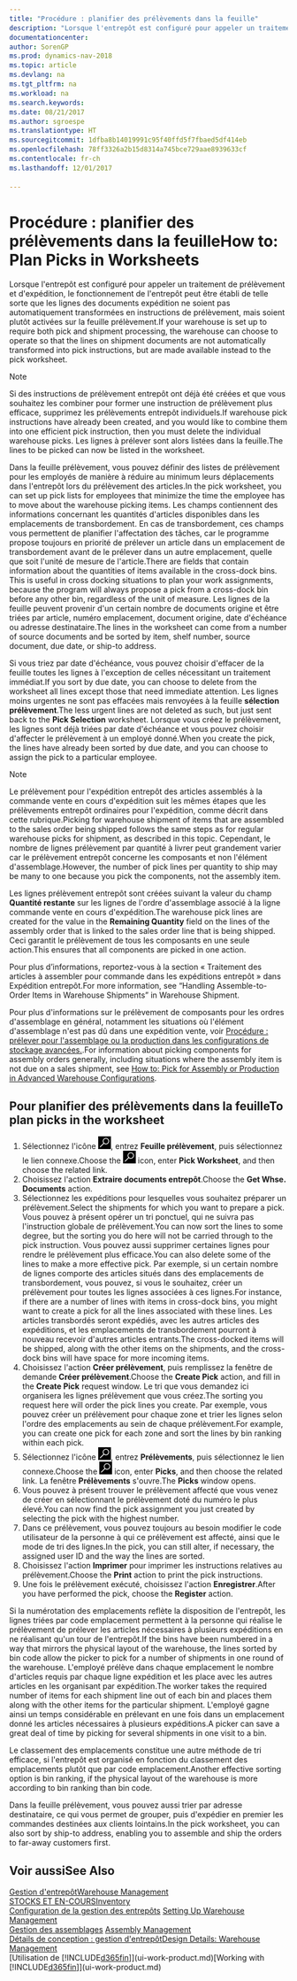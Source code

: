 ```yaml
---
title: "Procédure : planifier des prélèvements dans la feuille"
description: "Lorsque l'entrepôt est configuré pour appeler un traitement de prélèvement et d'expédition, le fonctionnement de l'entrepôt peut être établi de telle sorte que les lignes des documents expédition ne soient pas automatiquement transformées en instructions de prélèvement, mais soient plutôt activées sur la feuille prélèvement."
documentationcenter: 
author: SorenGP
ms.prod: dynamics-nav-2018
ms.topic: article
ms.devlang: na
ms.tgt_pltfrm: na
ms.workload: na
ms.search.keywords: 
ms.date: 08/21/2017
ms.author: sgroespe
ms.translationtype: HT
ms.sourcegitcommit: 1dfba8b14019991c95f40ffd5f7fbaed5df414eb
ms.openlocfilehash: 78ff3326a2b15d8314a745bce729aae8939633cf
ms.contentlocale: fr-ch
ms.lasthandoff: 12/01/2017

---
```

# <a name="how-to-plan-picks-in-worksheets"></a><span data-ttu-id="cf163-103">Procédure : planifier des prélèvements dans la feuille</span><span class="sxs-lookup"><span data-stu-id="cf163-103">How to: Plan Picks in Worksheets</span></span>
<span data-ttu-id="cf163-104">Lorsque l'entrepôt est configuré pour appeler un traitement de prélèvement et d'expédition, le fonctionnement de l'entrepôt peut être établi de telle sorte que les lignes des documents expédition ne soient pas automatiquement transformées en instructions de prélèvement, mais soient plutôt activées sur la feuille prélèvement.</span><span class="sxs-lookup"><span data-stu-id="cf163-104">If your warehouse is set up to require both pick and shipment processing, the warehouse can choose to operate so that the lines on shipment documents are not automatically transformed into pick instructions, but are made available instead to the pick worksheet.</span></span>  

> [!NOTE]  
>  <span data-ttu-id="cf163-105">Si des instructions de prélèvement entrepôt ont déjà été créées et que vous souhaitez les combiner pour former une instruction de prélèvement plus efficace, supprimez les prélèvements entrepôt individuels.</span><span class="sxs-lookup"><span data-stu-id="cf163-105">If warehouse pick instructions have already been created, and you would like to combine them into one efficient pick instruction, then you must delete the individual warehouse picks.</span></span> <span data-ttu-id="cf163-106">Les lignes à prélever sont alors listées dans la feuille.</span><span class="sxs-lookup"><span data-stu-id="cf163-106">The lines to be picked can now be listed in the worksheet.</span></span>  

<span data-ttu-id="cf163-107">Dans la feuille prélèvement, vous pouvez définir des listes de prélèvement pour les employés de manière à réduire au minimum leurs déplacements dans l'entrepôt lors du prélèvement des articles.</span><span class="sxs-lookup"><span data-stu-id="cf163-107">In the pick worksheet, you can set up pick lists for employees that minimize the time the employee has to move about the warehouse picking items.</span></span> <span data-ttu-id="cf163-108">Les champs contiennent des informations concernant les quantités d'articles disponibles dans les emplacements de transbordement. En cas de transbordement, ces champs vous permettent de planifier l'affectation des tâches, car le programme propose toujours en priorité de prélever un article dans un emplacement de transbordement avant de le prélever dans un autre emplacement, quelle que soit l'unité de mesure de l'article.</span><span class="sxs-lookup"><span data-stu-id="cf163-108">There are fields that contain information about the quantities of items available in the cross-dock bins. This is useful in cross docking situations to plan your work assignments, because the program will always propose a pick from a cross-dock bin before any other bin, regardless of the unit of measure.</span></span> <span data-ttu-id="cf163-109">Les lignes de la feuille peuvent provenir d'un certain nombre de documents origine et être triées par article, numéro emplacement, document origine, date d'échéance ou adresse destinataire.</span><span class="sxs-lookup"><span data-stu-id="cf163-109">The lines in the worksheet can come from a number of source documents and be sorted by item, shelf number, source document, due date, or ship-to address.</span></span>  

<span data-ttu-id="cf163-110">Si vous triez par date d'échéance, vous pouvez choisir d'effacer de la feuille toutes les lignes à l'exception de celles nécessitant un traitement immédiat.</span><span class="sxs-lookup"><span data-stu-id="cf163-110">If you sort by due date, you can choose to delete from the worksheet all lines except those that need immediate attention.</span></span> <span data-ttu-id="cf163-111">Les lignes moins urgentes ne sont pas effacées mais renvoyées à la feuille **sélection prélèvement**.</span><span class="sxs-lookup"><span data-stu-id="cf163-111">The less urgent lines are not deleted as such, but just sent back to the **Pick Selection** worksheet.</span></span> <span data-ttu-id="cf163-112">Lorsque vous créez le prélèvement, les lignes sont déjà triées par date d'échéance et vous pouvez choisir d'affecter le prélèvement à un employé donné.</span><span class="sxs-lookup"><span data-stu-id="cf163-112">When you create the pick, the lines have already been sorted by due date, and you can choose to assign the pick to a particular employee.</span></span>  

> [!NOTE]  
>  <span data-ttu-id="cf163-113">Le prélèvement pour l'expédition entrepôt des articles assemblés à la commande vente en cours d'expédition suit les mêmes étapes que les prélèvements entrepôt ordinaires pour l'expédition, comme décrit dans cette rubrique.</span><span class="sxs-lookup"><span data-stu-id="cf163-113">Picking for warehouse shipment of items that are assembled to the sales order being shipped follows the same steps as for regular warehouse picks for shipment, as described in this topic.</span></span> <span data-ttu-id="cf163-114">Cependant, le nombre de lignes prélèvement par quantité à livrer peut grandement varier car le prélèvement entrepôt concerne les composants et non l'élément d'assemblage.</span><span class="sxs-lookup"><span data-stu-id="cf163-114">However, the number of pick lines per quantity to ship may be many to one because you pick the components, not the assembly item.</span></span>  
>   
>  <span data-ttu-id="cf163-115">Les lignes prélèvement entrepôt sont créées suivant la valeur du champ **Quantité restante** sur les lignes de l'ordre d'assemblage associé à la ligne commande vente en cours d'expédition.</span><span class="sxs-lookup"><span data-stu-id="cf163-115">The warehouse pick lines are created for the value in the **Remaining Quantity** field on the lines of the assembly order that is linked to the sales order line that is being shipped.</span></span> <span data-ttu-id="cf163-116">Ceci garantit le prélèvement de tous les composants en une seule action.</span><span class="sxs-lookup"><span data-stu-id="cf163-116">This ensures that all components are picked in one action.</span></span>  
>   
>  <span data-ttu-id="cf163-117">Pour plus d’informations, reportez-vous à la section « Traitement des articles à assembler pour commande dans les expéditions entrepôt » dans Expédition entrepôt.</span><span class="sxs-lookup"><span data-stu-id="cf163-117">For more information, see “Handling Assemble-to-Order Items in Warehouse Shipments” in Warehouse Shipment.</span></span>  
>   
>  <span data-ttu-id="cf163-118">Pour plus d'informations sur le prélèvement de composants pour les ordres d'assemblage en général, notamment les situations où l'élément d'assemblage n'est pas dû dans une expédition vente, voir [Procédure : prélever pour l'assemblage ou la production dans les configurations de stockage avancées.](warehouse-how-to-pick-for-internal-operations-in-advanced-warehousing.md).</span><span class="sxs-lookup"><span data-stu-id="cf163-118">For information about picking components for assembly orders generally, including situations where the assembly item is not due on a sales shipment, see [How to: Pick for Assembly or Production in Advanced Warehouse Configurations](warehouse-how-to-pick-for-internal-operations-in-advanced-warehousing.md).</span></span>  

## <a name="to-plan-picks-in-the-worksheet"></a><span data-ttu-id="cf163-119">Pour planifier des prélèvements dans la feuille</span><span class="sxs-lookup"><span data-stu-id="cf163-119">To plan picks in the worksheet</span></span>  
1.  <span data-ttu-id="cf163-120">Sélectionnez l'icône ![Page ou état pour la recherche](media/ui-search/search_small.png "Page ou état pour la recherche"), entrez **Feuille prélèvement**, puis sélectionnez le lien connexe.</span><span class="sxs-lookup"><span data-stu-id="cf163-120">Choose the ![Search for Page or Report](media/ui-search/search_small.png "Search for Page or Report icon") icon, enter **Pick Worksheet**, and then choose the related link.</span></span>  
2.  <span data-ttu-id="cf163-121">Choisissez l'action **Extraire documents entrepôt**.</span><span class="sxs-lookup"><span data-stu-id="cf163-121">Choose the **Get Whse. Documents** action.</span></span>  
3.  <span data-ttu-id="cf163-122">Sélectionnez les expéditions pour lesquelles vous souhaitez préparer un prélèvement.</span><span class="sxs-lookup"><span data-stu-id="cf163-122">Select the shipments for which you want to prepare a pick.</span></span> <span data-ttu-id="cf163-123">Vous pouvez à présent opérer un tri ponctuel, qui ne suivra pas l'instruction globale de prélèvement.</span><span class="sxs-lookup"><span data-stu-id="cf163-123">You can now sort the lines to some degree, but the sorting you do here will not be carried through to the pick instruction.</span></span> <span data-ttu-id="cf163-124">Vous pouvez aussi supprimer certaines lignes pour rendre le prélèvement plus efficace.</span><span class="sxs-lookup"><span data-stu-id="cf163-124">You can also delete some of the lines to make a more effective pick.</span></span> <span data-ttu-id="cf163-125">Par exemple, si un certain nombre de lignes comporte des articles situés dans des emplacements de transbordement, vous pouvez, si vous le souhaitez, créer un prélèvement pour toutes les lignes associées à ces lignes.</span><span class="sxs-lookup"><span data-stu-id="cf163-125">For instance, if there are a number of lines with items in cross-dock bins, you might want to create a pick for all the lines associated with these lines.</span></span> <span data-ttu-id="cf163-126">Les articles transbordés seront expédiés, avec les autres articles des expéditions, et les emplacements de transbordement pourront à nouveau recevoir d'autres articles entrants.</span><span class="sxs-lookup"><span data-stu-id="cf163-126">The cross-docked items will be shipped, along with the other items on the shipments, and the cross-dock bins will have space for more incoming items.</span></span>  
4.  <span data-ttu-id="cf163-127">Choisissez l'action **Créer prélèvement**, puis remplissez la fenêtre de demande **Créer prélèvement**.</span><span class="sxs-lookup"><span data-stu-id="cf163-127">Choose the **Create Pick** action, and fill in the **Create Pick** request window.</span></span> <span data-ttu-id="cf163-128">Le tri que vous demandez ici organisera les lignes prélèvement que vous créez.</span><span class="sxs-lookup"><span data-stu-id="cf163-128">The sorting you request here will order the pick lines you create.</span></span> <span data-ttu-id="cf163-129">Par exemple, vous pouvez créer un prélèvement pour chaque zone et trier les lignes selon l'ordre des emplacements au sein de chaque prélèvement.</span><span class="sxs-lookup"><span data-stu-id="cf163-129">For example, you can create one pick for each zone and sort the lines by bin ranking within each pick.</span></span>  
5.  <span data-ttu-id="cf163-130">Sélectionnez l'icône ![Page ou état pour la recherche](media/ui-search/search_small.png "Page ou état pour la recherche"), entrez **Prélèvements**, puis sélectionnez le lien connexe.</span><span class="sxs-lookup"><span data-stu-id="cf163-130">Choose the ![Search for Page or Report](media/ui-search/search_small.png "Search for Page or Report icon") icon, enter **Picks**, and then choose the related link.</span></span> <span data-ttu-id="cf163-131">La fenêtre **Prélèvements** s'ouvre.</span><span class="sxs-lookup"><span data-stu-id="cf163-131">The **Picks** window opens.</span></span>  
6.  <span data-ttu-id="cf163-132">Vous pouvez à présent trouver le prélèvement affecté que vous venez de créer en sélectionnant le prélèvement doté du numéro le plus élevé.</span><span class="sxs-lookup"><span data-stu-id="cf163-132">You can now find the pick assignment you just created by selecting the pick with the highest number.</span></span>  
7.  <span data-ttu-id="cf163-133">Dans ce prélèvement, vous pouvez toujours au besoin modifier le code utilisateur de la personne à qui ce prélèvement est affecté, ainsi que le mode de tri des lignes.</span><span class="sxs-lookup"><span data-stu-id="cf163-133">In the pick, you can still alter, if necessary, the assigned user ID and the way the lines are sorted.</span></span>  
8.  <span data-ttu-id="cf163-134">Choisissez l'action **Imprimer** pour imprimer les instructions relatives au prélèvement.</span><span class="sxs-lookup"><span data-stu-id="cf163-134">Choose the **Print** action to print the pick instructions.</span></span>  
9. <span data-ttu-id="cf163-135">Une fois le prélèvement exécuté, choisissez l'action **Enregistrer**.</span><span class="sxs-lookup"><span data-stu-id="cf163-135">After you have performed the pick, choose the **Register** action.</span></span>  

<span data-ttu-id="cf163-136">Si la numérotation des emplacements reflète la disposition de l'entrepôt, les lignes triées par code emplacement permettent à la personne qui réalise le prélèvement de prélever les articles nécessaires à plusieurs expéditions en ne réalisant qu'un tour de l'entrepôt.</span><span class="sxs-lookup"><span data-stu-id="cf163-136">If the bins have been numbered in a way that mirrors the physical layout of the warehouse, the lines sorted by bin code allow the picker to pick for a number of shipments in one round of the warehouse.</span></span> <span data-ttu-id="cf163-137">L'employé prélève dans chaque emplacement le nombre d'articles requis par chaque ligne expédition et les place avec les autres articles en les organisant par expédition.</span><span class="sxs-lookup"><span data-stu-id="cf163-137">The worker takes the required number of items for each shipment line out of each bin and places them along with the other items for the particular shipment.</span></span> <span data-ttu-id="cf163-138">L'employé gagne ainsi un temps considérable en prélevant en une fois dans un emplacement donné les articles nécessaires à plusieurs expéditions.</span><span class="sxs-lookup"><span data-stu-id="cf163-138">A picker can save a great deal of time by picking for several shipments in one visit to a bin.</span></span>  

<span data-ttu-id="cf163-139">Le classement des emplacements constitue une autre méthode de tri efficace, si l'entrepôt est organisé en fonction du classement des emplacements plutôt que par code emplacement.</span><span class="sxs-lookup"><span data-stu-id="cf163-139">Another effective sorting option is bin ranking, if the physical layout of the warehouse is more according to bin ranking than bin code.</span></span>  

<span data-ttu-id="cf163-140">Dans la feuille prélèvement, vous pouvez aussi trier par adresse destinataire, ce qui vous permet de grouper, puis d'expédier en premier les commandes destinées aux clients lointains.</span><span class="sxs-lookup"><span data-stu-id="cf163-140">In the pick worksheet, you can also sort by ship-to address, enabling you to assemble and ship the orders to far-away customers first.</span></span>  

## <a name="see-also"></a><span data-ttu-id="cf163-141">Voir aussi</span><span class="sxs-lookup"><span data-stu-id="cf163-141">See Also</span></span>
[<span data-ttu-id="cf163-142">Gestion d'entrepôt</span><span class="sxs-lookup"><span data-stu-id="cf163-142">Warehouse Management</span></span>](warehouse-manage-warehouse.md)  
[<span data-ttu-id="cf163-143">STOCKS ET EN-COURS</span><span class="sxs-lookup"><span data-stu-id="cf163-143">Inventory</span></span>](inventory-manage-inventory.md)  
<span data-ttu-id="cf163-144">[Configuration de la gestion des entrepôts](warehouse-setup-warehouse.md)   </span><span class="sxs-lookup"><span data-stu-id="cf163-144">[Setting Up Warehouse Management](warehouse-setup-warehouse.md)   </span></span>  
<span data-ttu-id="cf163-145">[Gestion des assemblages](assembly-assemble-items.md)  </span><span class="sxs-lookup"><span data-stu-id="cf163-145">[Assembly Management](assembly-assemble-items.md)  </span></span>  
[<span data-ttu-id="cf163-146">Détails de conception : gestion d'entrepôt</span><span class="sxs-lookup"><span data-stu-id="cf163-146">Design Details: Warehouse Management</span></span>](design-details-warehouse-management.md)  
<span data-ttu-id="cf163-147">[Utilisation de [!INCLUDE[d365fin](includes/d365fin_md.md)]](ui-work-product.md)</span><span class="sxs-lookup"><span data-stu-id="cf163-147">[Working with [!INCLUDE[d365fin](includes/d365fin_md.md)]](ui-work-product.md)</span></span>

